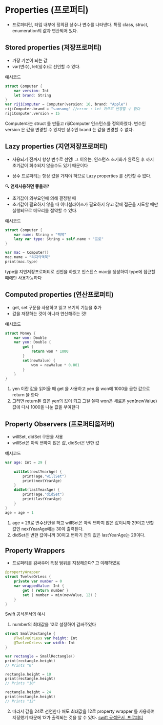 # Properties (프로퍼티)

- 프로퍼티란, 타입 내부에 정의된 상수나 변수를 나타낸다.
특정 class, struct, enumeration의 값과 연관되어 있다.

## Stored properties (저장프로퍼티)

- 가장 기본이 되는 값
- var(변수), let(상수)로 선언할 수 있다.

예시코드

```swift
struct Computer {
    var version: Int
    let brand: String
}
var rijiComputer = Computer(version: 16, brand: "Apple")
rijiComputer.brand = "samsung" //error : let 이므로 변경할 수 없다
rijiComputer.version = 15

```
Computer라는 struct 를 만들고 rijiComputer 인스턴스를 정의하였다.
변수인 version 은 값을 변경할 수 있지만 상수인 brand 는 값을 변경할 수 없다.


## Lazy properties (지연저장프로퍼티)

- 사용되기 전까지 항상 변수로 선언!
그 이유는, 인스턴스 초기화가 완료된 후 까지 초기값이 회수되지 않을수도 있기 때문이다

- 상수 프로퍼티는 항상 값을 가져야 하므로 Lazy properties 를 선언할 수 없다.

🔍 **언제사용하면 좋을까?**
- 초기값이 외부요인에 의해 결정될 때
- 초기값이 필요하지 않을 때
이니셜라이즈가 필요하지 않고 값에 접근을 시도할 때만 실행되므로 메모리를 절약할 수 있다.

예시코드
```swift
struct Computer {
    var name: String = "맥북"
    lazy var type: String = self.name + "프로"
}

var mac = Computer()
mac.name = "리지의맥북"
print(mac.type)

```
type을 지연저장프로퍼티로 선언을 하였고 인스턴스 mac을 생성하여 type에 접근할 때에만 사용가능하다

## Computed properties (연산프로퍼티)

- get, set 구문을 사용하고 읽고 쓰기의 기능을 추가
- 값을 저장하는 것이 아니라 연산해주는 것!

예시코드
```swift
struct Money {
    var won: Double
    var yen: Double {
        get {
            return won * 1000
        }
        set(newValue) {
            won = newValue * 0.001
        }
    }
}

```
1) yen 이란 값을 읽어올 때 get 을 사용하고 yen 을 won에 1000을 곱한 값으로 return 을 한다
2) 그러면 return된 값은 yen의 값이 되고 그걸 쓸때 won은 새로운 yen(newValue) 값에 다시 1000을 나눈 값을 부여한다

## Property Observers (프로퍼티옵저버)

- willSet, didSet 구문을 사용
- willSet은 아직 변하지 않은 값, didSet은 변한 값 

예시코드
```swift
var age: Int = 29 {
    
    willSet(nextYearAge) {
        print(age,"willSet")
        print(nextYearAge)
    }
    didSet(lastYearAge) {
        print(age,"didSet")
        print(lastYearAge)
    }
}
age = age + 1
```

1. age = 29로 변수선언을 하고 willSet은 아직 변하지 않은 값이니까 29이고 변할 값인 nextYearAge에는 30이 출력된다.
2. didSet은 변한 값이니까 30이고 변하기 전의 값은 lastYearAge는 29이다.

## Property Wrappers

- 프로퍼티를 감싸주어 특정 범위를 지정해준다? 고 이해하였음

```swift
@propertyWrapper
struct TwelveOrLess {
    private var number = 0
    var wrappedValue: Int {
        get { return number }
        set { number = min(newValue, 12) }
    }
}
```
Swift 공식문서의 예시

1. number의 최대값을 12로 설정하여 감싸주었다

```swift
struct SmallRectangle {
    @TwelveOrLess var height: Int
    @TwelveOrLess var width: Int
}

var rectangle = SmallRectangle()
print(rectangle.height)
// Prints "0"

rectangle.height = 10
print(rectangle.height)
// Prints "10"

rectangle.height = 24
print(rectangle.height)
// Prints "12"
```

2. 따라서 값을 24로 선언한다 해도 최대값을 12로 property wrapper 를 사용하여 지정했기 때문에 12가 출력되는 것을 알 수 있다.
[swift 공석문서, 프로퍼티](https://docs.swift.org/swift-book/LanguageGuide/Properties.html)
